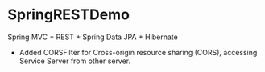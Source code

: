 SpringRESTDemo
==============

Spring MVC + REST + Spring Data JPA + Hibernate

- Added CORSFilter for Cross-origin resource sharing (CORS), accessing Service Server from other server.
